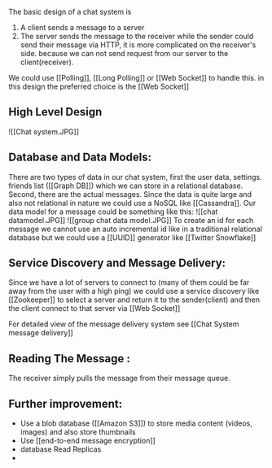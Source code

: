 The basic design of a chat system is
1. A client sends a message to a server 
2. The server sends the message to the receiver
while the sender could send their message via HTTP, it is more complicated on the receiver's side. because we can not send request from our server to the client(receiver).

We could use [[Polling]], [[Long Polling]] or [[Web Socket]] to handle this. in this design the preferred choice is the [[Web Socket]]

## High Level Design
![[Chat system.JPG]]


## Database and Data Models:
There are two types of data in our chat system, first the user data, settings. friends list ([[Graph DB]]) which we can store in a relational database.
Second, there are the actual messages. Since the data is quite large and also not relational in nature we could use a NoSQL like [[Cassandra]]. Our data model for a message could be something like this:
![[chat datamodel.JPG]]
![[group chat data model.JPG]]
To create an id for each message we cannot use an auto incremental id like in a traditional relational database but we could use a [[UUID]] generator like [[Twitter Snowflake]]


## Service Discovery and Message Delivery:
Since we have a lot of servers to connect to (many of them could be far away from the user with a high ping) we could use a service discovery like [[Zookeeper]] to select a server and return it to the sender(client) and then the client connect to that server via [[Web Socket]]

For detailed view of the message delivery system see [[Chat System message delivery]]
## Reading The Message :
The receiver simply pulls the message from their message queue.


## Further improvement:
- Use a blob database ([[Amazon S3]]) to store media content (videos, images) and also store thumbnails 
- Use [[end-to-end message encryption]] 
- database Read Replicas
-